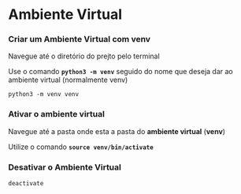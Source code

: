 # Ambiente Virtual

### Criar um Ambiente Virtual com venv
Navegue até o diretório do prejto pelo terminal

Use o comando **`python3 -m venv`** seguido do nome que deseja dar ao ambiente virtual (normalmente venv)

```
python3 -m venv venv
```

### Ativar o ambiente virtual
Navegue até a pasta onde esta a pasta do **ambiente virtual** (**venv**)

Utilize o comando **`source venv/bin/activate`**

### Desativar o Ambiente Virtual
```
deactivate
```
